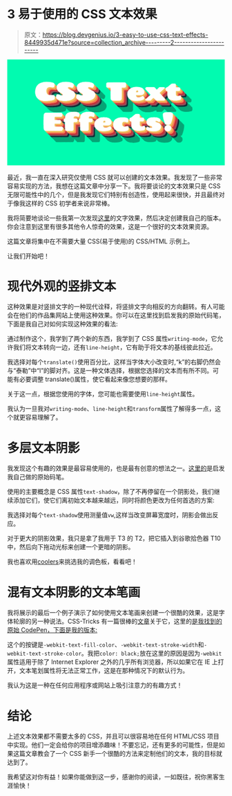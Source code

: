 # 3 易于使用的 CSS 文本效果

> 原文：<https://blog.devgenius.io/3-easy-to-use-css-text-effects-8449935d471e?source=collection_archive---------2----------------------->

![](img/d4481624088a619ad8fec2d6196464be.png)

最近，我一直在深入研究仅使用 CSS 就可以创建的文本效果。我发现了一些非常容易实现的方法，我想在这篇文章中分享一下。我将要谈论的文本效果只是 CSS 无限可能性中的几个，但是我发现它们特别有创造性，使用起来很快，并且最终对于像我这样的 CSS 初学者来说非常棒。

我将简要地谈论一些我第一次发现[这里](https://freefrontend.com/css-text-effects/)的文字效果，然后决定创建我自己的版本。你会注意到这里有很多其他令人惊奇的效果，这是一个很好的文本效果资源。

这篇文章将集中在不需要大量 CSS(易于使用)的 CSS/HTML 示例上。

让我们开始吧！

# 现代外观的竖排文本

这种效果是对竖排文字的一种现代诠释，将竖排文字向相反的方向翻转。有人可能会在他们的作品集网站上使用这种效果。你可以在这里找到启发我的原始代码笔，下面是我自己对如何实现这种效果的看法:

通过制作这个，我学到了两个新的东西，我学到了 CSS 属性`writing-mode`，它允许我们将文本转向一边，还有`line-height`，它有助于将文本的基线彼此拉近。

我选择对每个`translate()`使用百分比，这样当字体大小改变时,“k”的右脚仍然会与“泰勒”中“l”的脚对齐。这是一种文体选择，根据您选择的文本而有所不同。可能有必要调整 translate()属性，使它看起来像您想要的那样。

关于这一点，根据您使用的字体，您可能也需要使用`line-height`属性。

我认为一旦我对`writing-mode`、`line-height`和`transform`属性了解得多一点，这个就更容易理解了。

# 多层文本阴影

我发现这个有趣的效果是最容易使用的，也是最有创意的想法之一。[这里的](https://codepen.io/TajShireen/pen/abzmoRE)是启发我自己做的原始码笔。

使用的主要概念是 CSS 属性`text-shadow`，除了不再停留在一个阴影处，我们继续添加它们，使它们离初始文本越来越远，同时将颜色更改为任何首选的方案:

我选择对每个`text-shadow`使用测量值`vw`,这样当改变屏幕宽度时，阴影会做出反应。

对于更大的阴影效果，我只是拿了我用于 T3 的 T2，把它插入到谷歌拾色器 T10 中，然后向下拖动光标来创建一个更暗的阴影。

我也喜欢用[coolers](https://coolors.co/03fcb1-f2c14e-f78154-cc2936-954e5a)来挑选我的调色板，看看吧！

# **混有文本阴影的文本笔画**

我将展示的最后一个例子演示了如何使用文本笔画来创建一个很酷的效果，这是字体轮廓的另一种说法。CSS-Tricks 有一篇很棒的[文章](https://css-tricks.com/adding-stroke-to-web-text/)关于它，这里的[是我找到的原始 CodePen，下面是我的版本:](https://codepen.io/creatz/pen/pooBeev)

这个的按键是`-webkit-text-fill-color`、`-webkit-text-stroke-width`和`-webkit-text-stroke-color`。我把`color: black;`放在这里的原因是因为`-webkit`属性适用于除了 Internet Explorer 之外的几乎所有浏览器，所以如果它在 IE 上打开，文本笔划属性将无法正常工作，这是在那种情况下的默认行为。

我认为这是一种在任何应用程序或网站上吸引注意力的有趣方式！

# 结论

上述文本效果都不需要太多的 CSS，并且可以很容易地在任何 HTML/CSS 项目中实现。他们一定会给你的项目增添趣味！不要忘记，还有更多的可能性，但是如果这篇文章教会了一个 CSS 新手一个很酷的方法来定制他们的文本，我的目标就达到了。

我希望这对你有益！如果你能做到这一步，感谢你的阅读，一如既往，祝你黑客生涯愉快！